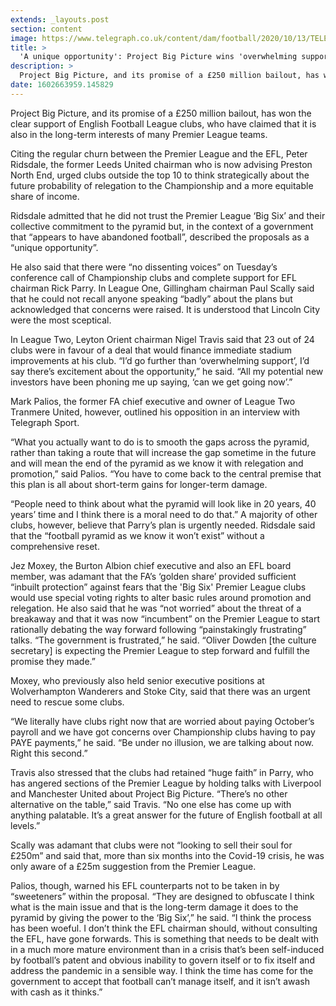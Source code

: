```yaml
--- 
extends: _layouts.post 
section: content 
image: https://www.telegraph.co.uk/content/dam/football/2020/10/13/TELEMMGLPICT000241160715_trans_NvBQzQNjv4BqNLFz2QTH6RCwPE4UPA-sBUCuOMxmK8GGoujTW8dVZ4k.jpeg?impolicy=logo-overlay 
title: > 
  'A unique opportunity': Project Big Picture wins 'overwhelming support' from English Football League clubs 
description: > 
  Project Big Picture, and its promise of a £250 million bailout, has won the clear support of English Football League clubs, who have claimed that it is also in the long-term interests of many Premier League teams.Ridsdale admitted that he did not trust the Premier League ‘Big Six’ and their collective commitment to the pyramid but, in the context of a government that “appears to have abandoned football”, described the proposals as a “unique opportunity”.He also said that there were “no dissenting voices” on Tuesday’s conference call of Championship clubs and complete support for EFL chairman Rick Parry.Ridsdale said that the “football pyramid as we know it won’t exist” without a comprehensive reset.I don’t think the EFL chairman should, without consulting the EFL, have gone forwards. 
date: 1602663959.145829 
--- 
```

Project Big Picture, and its promise of a £250 million bailout, has won the clear support of English Football League clubs, who have claimed that it is also in the long-term interests of many Premier League teams.

Citing the regular churn between the Premier League and the EFL, Peter Ridsdale, the former Leeds United chairman who is now advising Preston North End, urged clubs outside the top 10 to think strategically about the future probability of relegation to the Championship and a more equitable share of income.

Ridsdale admitted that he did not trust the Premier League ‘Big Six’ and their collective commitment to the pyramid but, in the context of a government that “appears to have abandoned football”, described the proposals as a “unique opportunity”.

He also said that there were “no dissenting voices” on Tuesday’s conference call of Championship clubs and complete support for EFL chairman Rick Parry. In League One, Gillingham chairman Paul Scally said that he could not recall anyone speaking “badly” about the plans but acknowledged that concerns were raised. It is understood that Lincoln City were the most sceptical.

In League Two, Leyton Orient chairman Nigel Travis said that 23 out of 24 clubs were in favour of a deal that would finance immediate stadium improvements at his club. “I’d go further than ‘overwhelming support’, I’d say there’s excitement about the opportunity,” he said. “All my potential new investors have been phoning me up saying, ‘can we get going now’.”

Mark Palios, the former FA chief executive and owner of League Two Tranmere United, however, outlined his opposition in an interview with Telegraph Sport.

“What you actually want to do is to smooth the gaps across the pyramid, rather than taking a route that will increase the gap sometime in the future and will mean the end of the pyramid as we know it with relegation and promotion,” said Palios. “You have to come back to the central premise that this plan is all about short-term gains for longer-term damage.

“People need to think about what the pyramid will look like in 20 years, 40 years’ time and I think there is a moral need to do that.” A majority of other clubs, however, believe that Parry’s plan is urgently needed. Ridsdale said that the “football pyramid as we know it won’t exist” without a comprehensive reset.

Jez Moxey, the Burton Albion chief executive and also an EFL board member, was adamant that the FA’s ‘golden share’ provided sufficient “inbuilt protection” against fears that the 'Big Six' Premier League clubs would use special voting rights to alter basic rules around promotion and relegation. He also said that he was “not worried” about the threat of a breakaway and that it was now “incumbent” on the Premier League to start rationally debating the way forward following “painstakingly frustrating” talks. “The government is frustrated,” he said. “Oliver Dowden [the culture secretary] is expecting the Premier League to step forward and fulfill the promise they made.”

Moxey, who previously also held senior executive positions at Wolverhampton Wanderers and Stoke City, said that there was an urgent need to rescue some clubs.

“We literally have clubs right now that are worried about paying October’s payroll and we have got concerns over Championship clubs having to pay PAYE payments,” he said. “Be under no illusion, we are talking about now. Right this second.”

Travis also stressed that the clubs had retained “huge faith” in Parry, who has angered sections of the Premier League by holding talks with Liverpool and Manchester United about Project Big Picture. “There’s no other alternative on the table,” said Travis. “No one else has come up with anything palatable. It’s a great answer for the future of English football at all levels.”

Scally was adamant that clubs were not “looking to sell their soul for £250m” and said that, more than six months into the Covid-19 crisis, he was only aware of a £25m suggestion from the Premier League.

Palios, though, warned his EFL counterparts not to be taken in by “sweeteners” within the proposal. “They are designed to obfuscate I think what is the main issue and that is the long-term damage it does to the pyramid by giving the power to the ‘Big Six’,” he said. “I think the process has been woeful. I don’t think the EFL chairman should, without consulting the EFL, have gone forwards. This is something that needs to be dealt with in a much more mature environment than in a crisis that’s been self-induced by football’s patent and obvious inability to govern itself or to fix itself and address the pandemic in a sensible way. I think the time has come for the government to accept that football can’t manage itself, and it isn’t awash with cash as it thinks.”